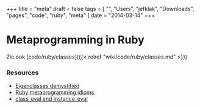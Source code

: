 +++
title = "meta"
draft = false
tags = [
    "",
    "Users",
    "jefklak",
    "Downloads",
    "pages",
    "code",
    "ruby",
    "meta"
]
date = "2014-03-14"
+++
# Metaprogramming in Ruby 

Zie ook [code/ruby/classes]({{< relref "wiki/code/ruby/classes.md" >}})

### Resources 

  * [Eigenclasses demystified](http://madebydna.com/all/code/2011/06/24/eigenclasses-demystified.html)
  * [Ruby metaprogramming idioms](http://hopsoft.github.io/blog/ruby-metaprogramming-idioms/)
  * [class_eval and instance_eval](http://www.jimmycuadra.com/posts/metaprogramming-ruby-class-eval-and-instance-eval)

